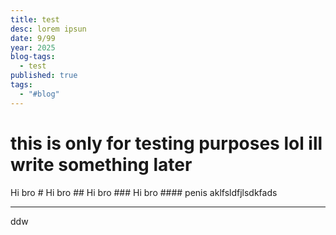 ```yaml
---
title: test
desc: lorem ipsun
date: 9/99
year: 2025
blog-tags:
  - test
published: true
tags:
  - "#blog"
---
```

<h1 class="splash">this is only for testing purposes lol ill write something later</h1>
Hi bro
# Hi bro
## Hi bro
### Hi bro
#### penis
aklfsldfjlsdkfads

---
ddw